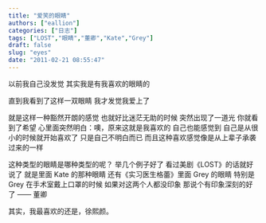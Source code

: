 ```yaml
---
title: "爱笑的眼睛"
authors: ["eallion"]
categories: ["日志"]
tags: ["LOST","眼睛","董卿","Kate","Grey"]
draft: false
slug: "eyes"
date: "2011-02-21 08:55:47"
---
```


以前我自己没发觉
其实我是有我喜欢的眼睛的

直到我看到了这样一双眼睛
我才发觉我爱上了

就是这样一种豁然开朗的感觉
也就好比迷茫无助的时候
突然出现了一道光
你就看到了希望
心里面突然明白：噢，原来这就是我喜欢的
自己也能感觉到
自己是从很小的时候就开始喜欢了
只是自己不明白而已
而且这种喜欢感觉像是从上辈子承袭过来的一样

这种类型的眼睛是哪种类型的呢？
举几个例子好了
看过美剧《LOST》的话就好说了
就是里面 Kate 的那种眼睛
还有《实习医生格蕾》里面 Grey 的眼睛
特别是 Grey 在手术室戴上口罩的时候
如果对这两个人都没印象
那说个有印象深刻的好了 —— 董卿

其实，我最喜欢的还是，徐熙颜。
